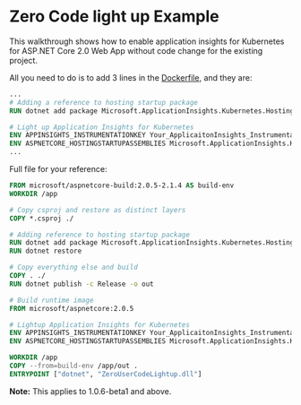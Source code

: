 # Zero Code light up Example
This walkthrough shows how to enable application insights for Kubernetes for ASP.NET Core 2.0 Web App without code change for the existing project.

All you need to do is to add 3 lines in the [Dockerfile](./Dockerfile), and they are:

```dockerfile
...
# Adding a reference to hosting startup package
RUN dotnet add package Microsoft.ApplicationInsights.Kubernetes.HostingStartup

# Light up Application Insights for Kubernetes
ENV APPINSIGHTS_INSTRUMENTATIONKEY Your_ApplicaitonInsights_Instrumentation_Key
ENV ASPNETCORE_HOSTINGSTARTUPASSEMBLIES Microsoft.ApplicationInsights.Kubernetes.HostingStartup
...
```
Full file for your reference:

```dockerfile
FROM microsoft/aspnetcore-build:2.0.5-2.1.4 AS build-env
WORKDIR /app

# Copy csproj and restore as distinct layers
COPY *.csproj ./

# Adding reference to hosting startup package
RUN dotnet add package Microsoft.ApplicationInsights.Kubernetes.HostingStartup
RUN dotnet restore

# Copy everything else and build
COPY . ./
RUN dotnet publish -c Release -o out

# Build runtime image
FROM microsoft/aspnetcore:2.0.5

# Lightup Application Insights for Kubernetes
ENV APPINSIGHTS_INSTRUMENTATIONKEY Your_ApplicaitonInsights_Instrumentation_Key
ENV ASPNETCORE_HOSTINGSTARTUPASSEMBLIES Microsoft.ApplicationInsights.Kubernetes.HostingStartup

WORKDIR /app
COPY --from=build-env /app/out .
ENTRYPOINT ["dotnet", "ZeroUserCodeLightup.dll"]
```

**Note:** This applies to 1.0.6-beta1 and above.